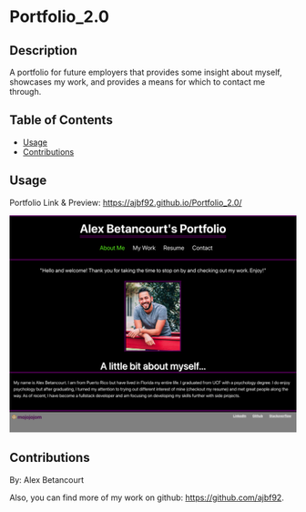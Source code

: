 # Portfolio_2.0

## Description 

A portfolio for future employers that provides some insight about myself, showcases my work, and provides a means for which to contact me through. 

## Table of Contents

* [Usage](#usage)
* [Contributions](#Contributions)

## Usage 

Portfolio Link & Preview:
https://ajbf92.github.io/Portfolio_2.0/

![ScreenShot](src/images/portfolio.png)

## Contributions

By: Alex Betancourt

Also, you can find more of my work on github: https://github.com/ajbf92.
